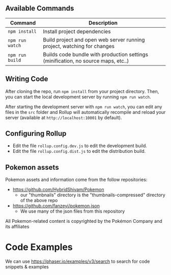 ## Available Commands

| Command | Description |
|---------|-------------|
| `npm install` | Install project dependencies |
| `npm run watch` | Build project and open web server running project, watching for changes |
| `npm run build` | Builds code bundle with production settings (minification, no source maps, etc..) |

## Writing Code

After cloning the repo, run `npm install` from your project directory. Then, you can start the local development
server by running `npm run watch`.

After starting the development server with `npm run watch`, you can edit any files in the `src` folder
and Rollup will automatically recompile and reload your server (available at `http://localhost:10001`
by default).

## Configuring Rollup

* Edit the file `rollup.config.dev.js` to edit the development build.
* Edit the file `rollup.config.dist.js` to edit the distribution build.

## Pokemon assets

Pokemon assets and information come from the follow repositories:
- https://github.com/HybridShivam/Pokemon
  - our "thumbnails" directory is the "thumbnails-compressed" directory of the above repo
- https://github.com/fanzeyi/pokemon.json
  - We use many of the json files from this repository

All Pokemon-related content is copyrighted by the Pokémon Company and its affiliates

# Code Examples

We can use https://phaser.io/examples/v3/search to search for code snippets & examples
